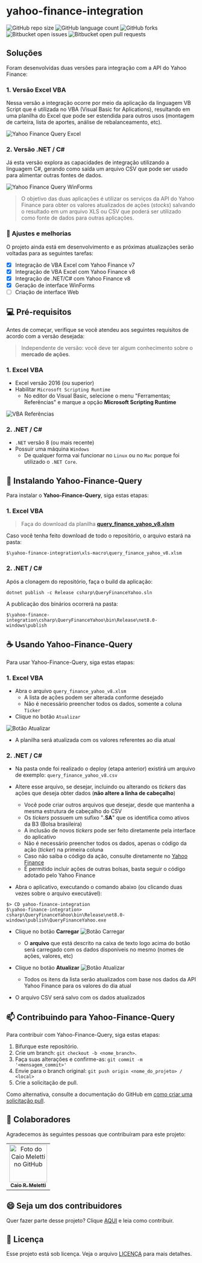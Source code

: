 # yahoo-finance-integration


![GitHub repo size](https://img.shields.io/github/repo-size/caiomeletti/yahoo-finance-integration)
![GitHub language count](https://img.shields.io/github/languages/count/caiomeletti/yahoo-finance-integration)
![GitHub forks](https://img.shields.io/github/forks/caiomeletti/yahoo-finance-integration)
![Bitbucket open issues](https://img.shields.io/bitbucket/issues/caiomeletti/yahoo-finance-integration)
![Bitbucket open pull requests](https://img.shields.io/bitbucket/pr-raw/caiomeletti/yahoo-finance-integration)

## Soluções
Foram desenvolvidas duas versões para integração com a API do Yahoo Finance:

### 1. Versão Excel VBA
Nessa versão a integração ocorre por meio da aplicação da linguagem VB Script que é utilizada no VBA (Visual Basic for Aplications), resultando em uma planilha do Excel que pode ser estendida para outros usos (montagem de carteira, lista de aportes, análise de rebalanceamento, etc).

<img src="images/yahoo-finance-query-excel.png" alt="Yahoo Finance Query Excel">

### 2. Versão .NET / C#
Já esta versão explora as capacidades de integração utilizando a linguagem C#, gerando como saída um arquivo CSV que pode ser usado para alimentar outras fontes de dados.

<img src="images/yahoo-finance-query-winforms.png" alt="Yahoo Finance Query WinForms">

 

> O objetivo das duas aplicações é utilizar os serviços da API do Yahoo Finance para obter os valores atualizados de ações (_stocks_) salvando o resultado em um arquivo XLS ou CSV que poderá ser utilizado como fonte de dados para outras aplicações.

### 🚧 Ajustes e melhorias

O projeto ainda está em desenvolvimento e as próximas atualizações serão voltadas para as seguintes tarefas:

- [x] Integração de VBA Excel com Yahoo Finance v7
- [x] Integração de VBA Excel com Yahoo Finance v8
- [x] Integração de .NET/C# com Yahoo Finance v8
- [x] Geração de interface WinForms
- [ ] Criação de interface Web

## 💻 Pré-requisitos

Antes de começar, verifique se você atendeu aos seguintes requisitos de acordo com a versão desejada:

> Independente de versão: você deve ter algum conhecimento sobre o **mercado de ações**.

### 1. Excel VBA
- Excel versão 2016 (ou superior)
- Habilitar `Microsoft Scripting Runtime`
    - No editor do Visual Basic, selecione o menu "Ferramentas; Referências" e marque a opção **Microsoft Scripting Runtime**

![VBA Referências](images/vba-referencias.png)

### 2. .NET / C#
- `.NET` versão 8 (ou mais recente)
- Possuir uma máquina `Windows`
    - De qualquer forma vai funcionar no `Linux` ou no `Mac` porque foi utilizado o `.NET Core`.



## 🚀 Instalando Yahoo-Finance-Query

Para instalar o **Yahoo-Finance-Query**, siga estas etapas:

### 1. Excel VBA

> Faça do download da planilha **[query_finance_yahoo_v8.xlsm](https://github.com/caiomeletti/yahoo-finance-integration/blob/main/xls-macro/query_finance_yahoo_v8.xlsm)**

Caso você tenha feito download de todo o repositório, o arquivo estará na pasta:

    $\yahoo-finance-integration\xls-macro\query_finance_yahoo_v8.xlsm


### 2. .NET / C#

Após a clonagem do repositório, faça o build da aplicação:

```
dotnet publish -c Release csharp\QueryFinanceYahoo.sln
```

A publicação dos binários ocorrerá na pasta:

    $\yahoo-finance-integration\csharp\QueryFinanceYahoo\bin\Release\net8.0-windows\publish

## ☕ Usando Yahoo-Finance-Query

Para usar Yahoo-Finance-Query, siga estas etapas:

### 1. Excel VBA
- Abra o arquivo `query_finance_yahoo_v8.xlsm`
    - A lista de ações podem ser alterada conforme desejado
    - Não é necessário preencher todos os dados, somente a coluna `Ticker`
- Clique no botão `Atualizar`

![Botão Atualizar](images/yahoo-finance-query-excel1.png)

- A planilha será atualizada com os valores referentes ao dia atual


### 2. .NET / C#

- Na pasta onde foi realizado o deploy (etapa anterior) existirá um arquivo de exemplo: `query_finance_yahoo_v8.csv`
- Altere esse arquivo, se desejar, incluindo ou alterando os *tickers* das ações que deseja obter dados (**não altere a linha de cabeçalho**)
    - Você pode criar outros arquivos que desejar, desde que mantenha a mesma estrutura de cabeçalho do CSV
    - Os *tickers* possuem um sufixo "**.SA**" que os identifica como ativos da B3 (Bolsa brasileira)
    - A inclusão de novos *tickers* pode ser feito diretamente pela interface do aplicativo
    - Não é necessário preencher todos os dados, apenas o código da ação (*ticker*) na primeira coluna
    - Caso não saiba o código da ação, consulte diretamente no [Yahoo Finance](https://br.financas.yahoo.com/lookup) 
    - É permitido incluir ações de outras bolsas, basta seguir o código adotado pelo Yahoo Finance


- Abra o aplicativo, executando o comando abaixo (ou clicando duas vezes sobre o arquivo executável):

```
$> CD yahoo-finance-integration
$\yahoo-finance-integration> csharp\QueryFinanceYahoo\bin\Release\net8.0-windows\publish\QueryFinanceYahoo.exe
```

- Clique no botão **Carregar**
![Botão Carregar](images/yahoo-finance-query-carregar.png)
    - O **arquivo** que está descrito na caixa de texto logo acima do botão será carregado com os dados disponíveis no mesmo (nomes de ações, valores, etc)

- Clique no botão **Atualizar**
![Botão Atualizar](images/yahoo-finance-query-atualizar.png)
    - Todos os itens da lista serão atualizados com base nos dados da API Yahoo Finance para os valores do dia atual
- O arquivo CSV será salvo com os dados atualizados

## 📫 Contribuindo para Yahoo-Finance-Query

Para contribuir com Yahoo-Finance-Query, siga estas etapas:

1. Bifurque este repositório.
2. Crie um branch: `git checkout -b <nome_branch>`.
3. Faça suas alterações e confirme-as: `git commit -m '<mensagem_commit>'`
4. Envie para o branch original: `git push origin <nome_do_projeto> / <local>`
5. Crie a solicitação de pull.

Como alternativa, consulte a documentação do GitHub em [como criar uma solicitação pull](https://help.github.com/en/github/collaborating-with-issues-and-pull-requests/creating-a-pull-request).

## 🤝 Colaboradores

Agradecemos às seguintes pessoas que contribuíram para este projeto:

<table>
  <tr>
    <td align="center">
      <a href="#" title="defina o título do link">
        <img src="https://avatars.githubusercontent.com/u/49731519?v=4" width="100px;" alt="Foto do Caio Meletti no GitHub"/><br>
        <sub>
          <b>Caio R. Meletti</b>
        </sub>
      </a>
    </td>
  </tr>
</table>

## 😄 Seja um dos contribuidores

Quer fazer parte desse projeto? Clique [AQUI](CONTRIBUTING.md) e leia como contribuir.

## 📝 Licença

Esse projeto está sob licença. Veja o arquivo [LICENÇA](LICENSE) para mais detalhes.